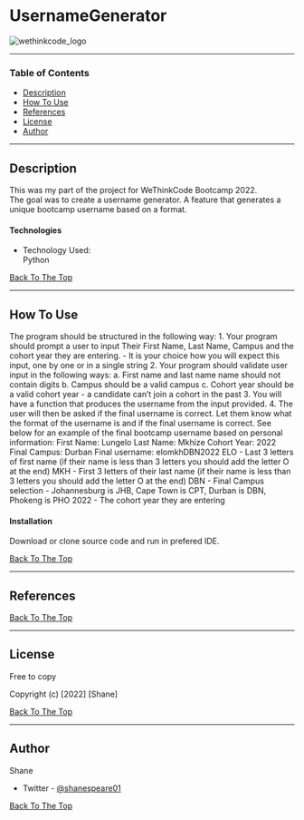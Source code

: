 # UsernameGenerator

![wethinkcode_logo](https://avatars.githubusercontent.com/u/23073981?s=200&v=4)


---

### Table of Contents

- [Description](#description)
- [How To Use](#how-to-use)
- [References](#references)
- [License](#license)
- [Author](#author)

---

## Description

This was my part of the project for WeThinkCode Bootcamp 2022.  
The goal was to create a username generator. A feature that generates a unique bootcamp username based on a format.


#### Technologies
- Technology Used:  
Python

[Back To The Top](#usernameGenerator)

---

## How To Use
The program should be structured in the following way: 
	1.	Your program should prompt a user to input Their First Name, Last Name, Campus and the cohort year they are entering. - It is your choice how you will expect this input, one by one or in a single string 
	2.	Your program should validate user input in the following ways: 
	a.	First name and last name name should not contain digits 
	b.	Campus should be a valid campus 
	c.	Cohort year should be a valid cohort year - a candidate can’t join a cohort in the past 
	3.	You will have a function that produces the username from the input provided. 
	4.	The user will then be asked if the final username is correct. Let them know what the format of the username is and if the final username is correct. 
See below for an example of the final bootcamp username based on personal information: 
First Name: Lungelo Last Name: Mkhize Cohort Year: 2022 Final Campus: Durban Final username: elomkhDBN2022 
ELO - Last 3 letters of first name (if their name is less than 3 letters you should add the letter O at the end) 
MKH - First 3 letters of their last name (if their name is less than 3 letters you should add the letter O at the end) 
DBN - Final Campus selection - Johannesburg is JHB, Cape Town is CPT, Durban is DBN, Phokeng is PHO 
2022 - The cohort year they are entering 


#### Installation

Download or clone source code and run in prefered IDE.

[Back To The Top](#usernameGenerator)

---

## References
[Back To The Top](#usernameGenerator)

---

## License

Free to copy

Copyright (c) [2022] [Shane]

[Back To The Top](#usernameGenerator)

---

## Author
Shane

- Twitter - [@shanespeare01](https://twitter.com/shanespeare01)


[Back To The Top](#usernameGenerator)
